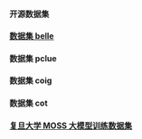 #### 开源数据集


#### [数据集 belle](https://huggingface.co/BelleGroup)


#### 数据集 pclue

#### 数据集 coig

#### 数据集 cot

#### [复旦大学 MOSS 大模型训练数据集](https://aistudio.baidu.com/datasetdetail/237098)
